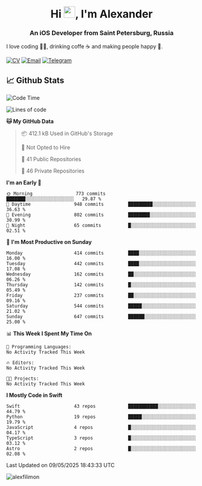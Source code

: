 <h1 align="center">Hi <img src="https://raw.githubusercontent.com/MartinHeinz/MartinHeinz/master/wave.gif" width="30px">, I'm Alexander</h1>
<h3 align="center">An iOS Developer from Saint Petersburg, Russia</h3>

I love coding 👨‍💻, drinking coffe ☕️ and making people happy 🎊.

[![CV](https://img.shields.io/badge/CV-Александр%20Филимонов-14b420)](./resources/CV_Aleksandr_Filimonov_iOS_November_2023.pdf)
[![Email](https://img.shields.io/badge/Email-as.filimonov@mail.ru-f39f37)](mailto:as.filimonov@mail.ru)
[![Telegram](https://img.shields.io/badge/Telegram-alexfilimon-1686b1)](https://t.me/alexfilimon)

## 📈 Github Stats

<!--START_SECTION:waka-->
![Code Time](http://img.shields.io/badge/Code%20Time-0%20secs-blue)

![Lines of code](https://img.shields.io/badge/From%20Hello%20World%20I%27ve%20Written-1.6%20million%20lines%20of%20code-blue)

**🐱 My GitHub Data** 

> 📦 412.1 kB Used in GitHub's Storage 
 > 
> 🚫 Not Opted to Hire
 > 
> 📜 41 Public Repositories 
 > 
> 🔑 46 Private Repositories 
 > 
**I'm an Early 🐤** 

```text
🌞 Morning                773 commits         ███████░░░░░░░░░░░░░░░░░░   29.87 % 
🌆 Daytime                948 commits         █████████░░░░░░░░░░░░░░░░   36.63 % 
🌃 Evening                802 commits         ████████░░░░░░░░░░░░░░░░░   30.99 % 
🌙 Night                  65 commits          █░░░░░░░░░░░░░░░░░░░░░░░░   02.51 % 
```
📅 **I'm Most Productive on Sunday** 

```text
Monday                   414 commits         ████░░░░░░░░░░░░░░░░░░░░░   16.00 % 
Tuesday                  442 commits         ████░░░░░░░░░░░░░░░░░░░░░   17.08 % 
Wednesday                162 commits         ██░░░░░░░░░░░░░░░░░░░░░░░   06.26 % 
Thursday                 142 commits         █░░░░░░░░░░░░░░░░░░░░░░░░   05.49 % 
Friday                   237 commits         ██░░░░░░░░░░░░░░░░░░░░░░░   09.16 % 
Saturday                 544 commits         █████░░░░░░░░░░░░░░░░░░░░   21.02 % 
Sunday                   647 commits         ██████░░░░░░░░░░░░░░░░░░░   25.00 % 
```


📊 **This Week I Spent My Time On** 

```text
💬 Programming Languages: 
No Activity Tracked This Week

🔥 Editors: 
No Activity Tracked This Week

🐱‍💻 Projects: 
No Activity Tracked This Week
```

**I Mostly Code in Swift** 

```text
Swift                    43 repos            ███████████░░░░░░░░░░░░░░   44.79 % 
Python                   19 repos            █████░░░░░░░░░░░░░░░░░░░░   19.79 % 
JavaScript               4 repos             █░░░░░░░░░░░░░░░░░░░░░░░░   04.17 % 
TypeScript               3 repos             █░░░░░░░░░░░░░░░░░░░░░░░░   03.12 % 
Astro                    2 repos             █░░░░░░░░░░░░░░░░░░░░░░░░   02.08 % 
```




 Last Updated on 09/05/2025 18:43:33 UTC
<!--END_SECTION:waka-->

<img align="center" src="https://github-readme-stats.vercel.app/api?username=alexfilimon&show_icons=true" alt="alexfilimon" />
